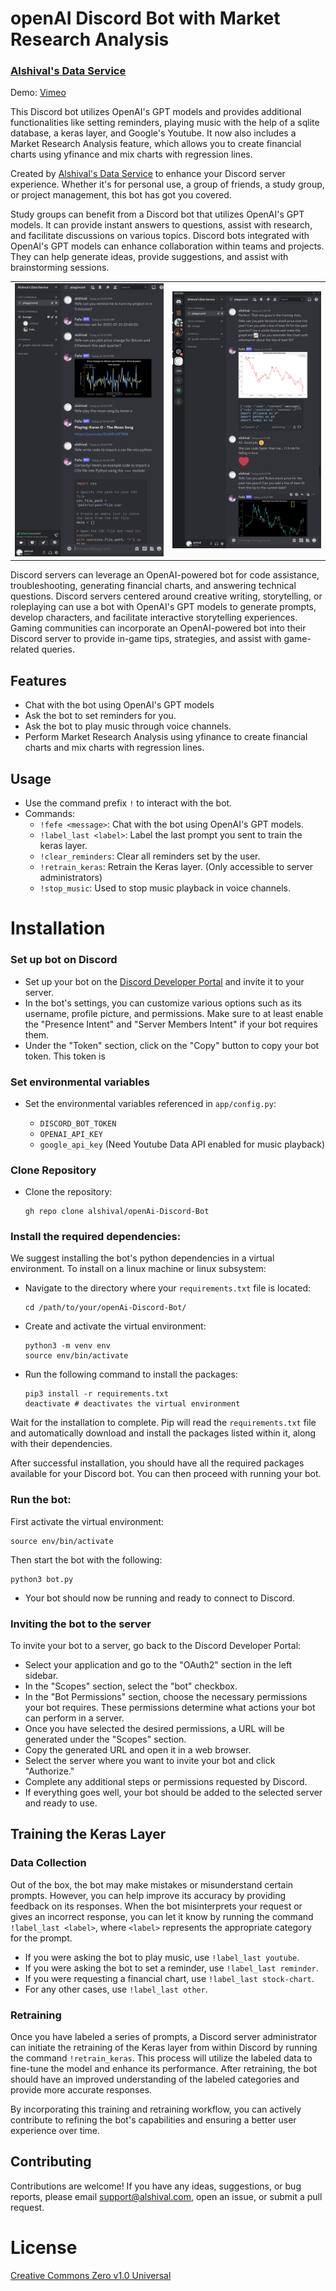 # openAI Discord Bot with Market Research Analysis
### [Alshival's Data Service](https://alshival.com)
Demo: [Vimeo](https://vimeo.com/845117509)

This Discord bot utilizes OpenAI's GPT models and provides additional functionalities like setting reminders, playing music with the help of a sqlite database, a keras layer, and Google's Youtube. It now also includes a Market Research Analysis feature, which allows you to create financial charts using yfinance and mix charts with regression lines.

Created by [Alshival's Data Service](https://alshival.com) to enhance your Discord server experience. Whether it's for personal use, a group of friends, a study group, or project management, this bot has got you covered.

Study groups can benefit from a Discord bot that utilizes OpenAI's GPT models. It can provide instant answers to questions, assist with research, and facilitate discussions on various topics. Discord bots integrated with OpenAI's GPT models can enhance collaboration within teams and projects. They can help generate ideas, provide suggestions, and assist with brainstorming sessions.

<!DOCTYPE html>
<html>
<body>
    <table style="width: 100%;" cellspacing="0" cellpadding="0">
        <tr>
            <td style="width: 50%;">
                <img src="https://github.com/alshival/openAI-Discord-Bot/blob/main/app/Screenshot%202023-07-23%2010.44.32%20PM%20(1).png?raw=True" alt="Image Description">
            </td>
            <td style="width: 50%;">
                <img src="https://github.com/alshival/openAI-Discord-Bot/blob/main/app/Screenshot 2023-07-25 10.19.03 PM.png?raw=True" alt="Image Description">
            </td>
        </tr>
    </table>
</body>
</html>

Discord servers can leverage an OpenAI-powered bot for code assistance, troubleshooting, generating financial charts, and answering technical questions. Discord servers centered around creative writing, storytelling, or roleplaying can use a bot with OpenAI's GPT models to generate prompts, develop characters, and facilitate interactive storytelling experiences. Gaming communities can incorporate an OpenAI-powered bot into their Discord server to provide in-game tips, strategies, and assist with game-related queries.

## Features

- Chat with the bot using OpenAI's GPT models
- Ask the bot to set reminders for you.
- Ask the bot to play music through voice channels.
- Perform Market Research Analysis using yfinance to create financial charts and mix charts with regression lines.

## Usage

- Use the command prefix `!` to interact with the bot.
- Commands:
  - `!fefe <message>`: Chat with the bot using OpenAI's GPT models.
  - `!label_last <label>`: Label the last prompt you sent to train the keras layer.
  - `!clear_reminders`: Clear all reminders set by the user.
  - `!retrain_keras`: Retrain the Keras layer. (Only accessible to server administrators)
  - `!stop_music`: Used to stop music playback in voice channels.

# Installation
### Set up bot on Discord
- Set up your bot on the [Discord Developer Portal](https://discord.com/developers/applications) and invite it to your server.
- In the bot's settings, you can customize various options such as its username, profile picture, and permissions. Make sure to at least enable the "Presence Intent" and "Server Members Intent" if your bot requires them.
- Under the "Token" section, click on the "Copy" button to copy your bot token. This token is

### Set environmental variables
- Set the environmental variables referenced in `app/config.py`:

   - `DISCORD_BOT_TOKEN`
   - `OPENAI_API_KEY`
   - `google_api_key` (Need Youtube Data API enabled for music playback)
### Clone Repository
- Clone the repository:

   ```shell
   gh repo clone alshival/openAi-Discord-Bot
   ```

### Install the required dependencies:
We suggest installing the bot's python dependencies in a virtual environment. 
To install on a linux machine or linux subsystem:

  - Navigate to the directory where your `requirements.txt` file is located:
     ```shell
     cd /path/to/your/openAi-Discord-Bot/
     ```
     
  - Create and activate the virtual environment:
     ```
     python3 -m venv env
     source env/bin/activate
     ```

  - Run the following command to install the packages:
     ```shell
     pip3 install -r requirements.txt
     deactivate # deactivates the virtual environment
     ```
   
Wait for the installation to complete. Pip will read the `requirements.txt` file and automatically download and install the packages listed within it, along with their dependencies.

After successful installation, you should have all the required packages available for your Discord bot. You can then proceed with running your bot.

### Run the bot:
First activate the virtual environment:
 ```shell
 source env/bin/activate
 ```

 Then start the bot with the following:
  ```shell
  python3 bot.py
  ```

- Your bot should now be running and ready to connect to Discord.

### Inviting the bot to the server
To invite your bot to a server, go back to the Discord Developer Portal:
- Select your application and go to the "OAuth2" section in the left sidebar.
- In the "Scopes" section, select the "bot" checkbox.
- In the "Bot Permissions" section, choose the necessary permissions your bot requires. These permissions determine what actions your bot can perform in a server.
- Once you have selected the desired permissions, a URL will be generated under the "Scopes" section.
- Copy the generated URL and open it in a web browser.
- Select the server where you want to invite your bot and click "Authorize."
- Complete any additional steps or permissions requested by Discord.
- If everything goes well, your bot should be added to the selected server and ready to use.

## Training the Keras Layer

### Data Collection
Out of the box, the bot may make mistakes or misunderstand certain prompts. However, you can help improve its accuracy by providing feedback on its responses. When the bot misinterprets your request or gives an incorrect response, you can let it know by running the command `!label_last <label>`, where `<label>` represents the appropriate category for the prompt.

* If you were asking the bot to play music, use `!label_last youtube`.
* If you were asking the bot to set a reminder, use `!label_last reminder`.
* If you were requesting a financial chart, use `!label_last stock-chart`.
* For any other cases, use `!label_last other`.

### Retraining

Once you have labeled a series of prompts, a Discord server administrator can initiate the retraining of the Keras layer from within Discord by running the command `!retrain_keras`. This process will utilize the labeled data to fine-tune the model and enhance its performance. After retraining, the bot should have an improved understanding of the labeled categories and provide more accurate responses.

By incorporating this training and retraining workflow, you can actively contribute to refining the bot's capabilities and ensuring a better user experience over time.

## Contributing

Contributions are welcome! If you have any ideas, suggestions, or bug reports, please email [support@alshival.com](mailto:support@alshival.com?subject=openAI%20Discord%20Bot), open an issue, or submit a pull request.

# License

[Creative Commons Zero v1.0 Universal](LICENSE)
